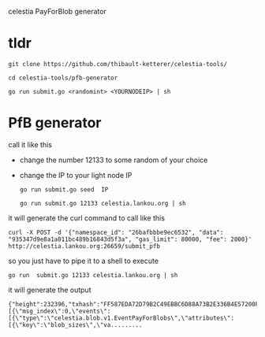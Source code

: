 celestia PayForBlob generator

# tldr
    git clone https://github.com/thibault-ketterer/celestia-tools/

    cd celestia-tools/pfb-generator

    go run submit.go <randomint> <YOURNODEIP> | sh

# PfB generator

call it like this

- change the number 12133 to some random of your choice
- change the IP to your light node IP


    `go run submit.go seed  IP`

    `go run submit.go 12133 celestia.lankou.org | sh`

it will generate the curl command to call like this

    curl -X POST -d '{"namespace_id": "26bafbbbe9ec6532", "data": "935347d9e8a1a011bc489b16843d5f3a", "gas_limit": 80000, "fee": 2000}' http://celestia.lankou.org:26659/submit_pfb

so you just have to pipe it to a shell to execute

    go run  submit.go 12133 celestia.lankou.org | sh

it will generate the output

    {"height":232396,"txhash":"FF587EDA72D79B2C49EBBC6D88A73B2E336B4E57200F6463097661F501DD0B54","data":"122A0A282F63656C65737469612E626C6F622E76312E4D7367506179466F72426C6F6273526573706F6E7365","raw_log":"[{\"msg_index\":0,\"events\":[{\"type\":\"celestia.blob.v1.EventPayForBlobs\",\"attributes\":[{\"key\":\"blob_sizes\",\"va.........

